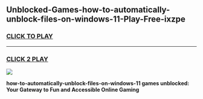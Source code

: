 
## Unblocked-Games-how-to-automatically-unblock-files-on-windows-11-Play-Free-ixzpe
<h3>
<a href="https://premium76.site?title=how-to-automatically-unblock-files-on-windows-11&ref=10A">CLICK TO PLAY</a></h3>
<hr>

<h3>
<a href="https://premium76.site?title=how-to-automatically-unblock-files-on-windows-11&ref=10A">CLICK 2 PLAY</a>
  
</h3>

<a href="https://premium76.site?title=how-to-automatically-unblock-files-on-windows-11&ref=10A"><img src="https://clearcache.store/games.png"></a>


**how-to-automatically-unblock-files-on-windows-11 games unblocked: Your Gateway to Fun and Accessible Online Gaming**
